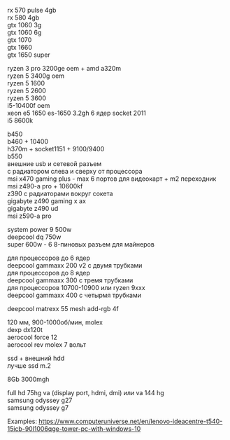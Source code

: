 
rx 570 pulse 4gb  
rx 580 4gb  
gtx 1060 3g  
gtx 1060 6g  
gtx 1070  
gtx 1660  
gtx 1650 super  

ryzen 3 pro 3200ge oem + amd a320m  
ryzen 5 3400g oem  
ryzen 5 1600  
ryzen 5 2600  
ryzen 5 3600  
i5-10400f oem  
xeon e5 1650 es-1650 3.2gh 6 ядер socket 2011  
i5 8600k  

b450  
b460 + 10400  
h370m + socket1151 + 9100/9400  
b550  
внешние usb и сетевой разъем  
с радиатором слева и сверху от процессора  
msi x470 gaming plus - max 6 портов для видеокарт + m2 переходник  
msi z490-a pro + 10600kf  
z390 с радиаторами вокруг сокета  
gigabyte z490 gaming x ax  
gigabyte z490 ud  
msi z590-a pro  

system power 9 500w  
deepcool dq 750w  
super 600w - 6 8-пиновых разъем для майнеров  

для процессоров до 6 ядер  
deepcool gammaxx 200 v2 с двумя трубками  
для процессоров до 8 ядер  
deepcool gammaxx 300 с тремя трубками  
для процессоров 10700-10900 или ryzen 9xxx  
deepcool gammaxx 400 с четырмя трубками  

deepcool matrexx 55 mesh add-rgb 4f  

120 мм, 900-1000об/мин, molex  
dexp dx120t  
aerocool force 12  
aerocool rev molex 7 вольт  

ssd + внешний hdd  
лучше ssd m.2  

8Gb 3000mgh  

full hd 75hg va (display port, hdmi, dmi) или va 144 hg  
samsung odyssey g27  
samsung odyssey g7  


Examples:
https://www.computeruniverse.net/en/lenovo-ideacentre-t540-15icb-90l1006qge-tower-pc-with-windows-10






